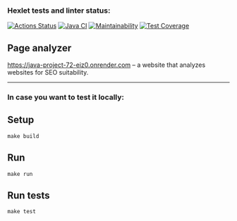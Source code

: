 ### Hexlet tests and linter status:

[![Actions Status](https://github.com/DenisDanilov1/java-project-72/workflows/hexlet-check/badge.svg)](https://github.com/DenisDanilov1/java-project-72/actions)
[![Java CI](https://github.com/DenisDanilov1/java-project-72/actions/workflows/java.yml/badge.svg)](https://github.com/DenisDanilov1/java-project-72/actions/workflows/java.yml)
[![Maintainability](https://api.codeclimate.com/v1/badges/d62459a1f6efb71334d3/maintainability)](https://codeclimate.com/github/DenisDanilov1/java-project-72/maintainability)
[![Test Coverage](https://api.codeclimate.com/v1/badges/d62459a1f6efb71334d3/test_coverage)](https://codeclimate.com/github/DenisDanilov1/java-project-72/test_coverage)

## Page analyzer

https://java-project-72-eiz0.onrender.com – a website that analyzes websites for SEO suitability.

---

### In case you want to test it locally:


## Setup
```
make build
```
## Run
```
make run
```
## Run tests
```
make test
```
